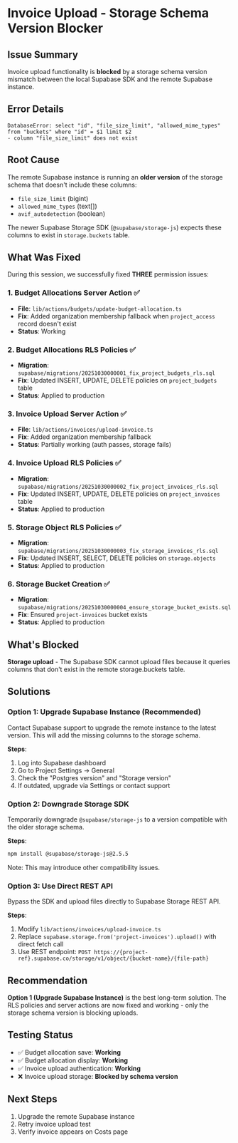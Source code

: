 # Invoice Upload - Storage Schema Version Blocker

## Issue Summary
Invoice upload functionality is **blocked** by a storage schema version mismatch between the local Supabase SDK and the remote Supabase instance.

## Error Details
```
DatabaseError: select "id", "file_size_limit", "allowed_mime_types" from "buckets" where "id" = $1 limit $2
- column "file_size_limit" does not exist
```

## Root Cause
The remote Supabase instance is running an **older version** of the storage schema that doesn't include these columns:
- `file_size_limit` (bigint)
- `allowed_mime_types` (text[])
- `avif_autodetection` (boolean)

The newer Supabase Storage SDK (`@supabase/storage-js`) expects these columns to exist in `storage.buckets` table.

## What Was Fixed
During this session, we successfully fixed **THREE** permission issues:

### 1. Budget Allocations Server Action ✅
- **File**: `lib/actions/budgets/update-budget-allocation.ts`
- **Fix**: Added organization membership fallback when `project_access` record doesn't exist
- **Status**: Working

### 2. Budget Allocations RLS Policies ✅
- **Migration**: `supabase/migrations/20251030000001_fix_project_budgets_rls.sql`
- **Fix**: Updated INSERT, UPDATE, DELETE policies on `project_budgets` table
- **Status**: Applied to production

### 3. Invoice Upload Server Action ✅
- **File**: `lib/actions/invoices/upload-invoice.ts`
- **Fix**: Added organization membership fallback
- **Status**: Partially working (auth passes, storage fails)

### 4. Invoice Upload RLS Policies ✅
- **Migration**: `supabase/migrations/20251030000002_fix_project_invoices_rls.sql`
- **Fix**: Updated INSERT, UPDATE, DELETE policies on `project_invoices` table
- **Status**: Applied to production

### 5. Storage Object RLS Policies ✅
- **Migration**: `supabase/migrations/20251030000003_fix_storage_invoices_rls.sql`
- **Fix**: Updated INSERT, SELECT, DELETE policies on `storage.objects`
- **Status**: Applied to production

### 6. Storage Bucket Creation ✅
- **Migration**: `supabase/migrations/20251030000004_ensure_storage_bucket_exists.sql`
- **Fix**: Ensured `project-invoices` bucket exists
- **Status**: Applied to production

## What's Blocked
**Storage upload** - The Supabase SDK cannot upload files because it queries columns that don't exist in the remote storage.buckets table.

## Solutions

### Option 1: Upgrade Supabase Instance (Recommended)
Contact Supabase support to upgrade the remote instance to the latest version. This will add the missing columns to the storage schema.

**Steps**:
1. Log into Supabase dashboard
2. Go to Project Settings → General
3. Check the "Postgres version" and "Storage version"
4. If outdated, upgrade via Settings or contact support

### Option 2: Downgrade Storage SDK
Temporarily downgrade `@supabase/storage-js` to a version compatible with the older storage schema.

**Steps**:
```bash
npm install @supabase/storage-js@2.5.5
```

Note: This may introduce other compatibility issues.

### Option 3: Use Direct REST API
Bypass the SDK and upload files directly to Supabase Storage REST API.

**Steps**:
1. Modify `lib/actions/invoices/upload-invoice.ts`
2. Replace `supabase.storage.from('project-invoices').upload()` with direct fetch call
3. Use REST endpoint: `POST https://{project-ref}.supabase.co/storage/v1/object/{bucket-name}/{file-path}`

## Recommendation
**Option 1 (Upgrade Supabase Instance)** is the best long-term solution. The RLS policies and server actions are now fixed and working - only the storage schema version is blocking uploads.

## Testing Status
- ✅ Budget allocation save: **Working**
- ✅ Budget allocation display: **Working**
- ✅ Invoice upload authentication: **Working**
- ❌ Invoice upload storage: **Blocked by schema version**

## Next Steps
1. Upgrade the remote Supabase instance
2. Retry invoice upload test
3. Verify invoice appears on Costs page
